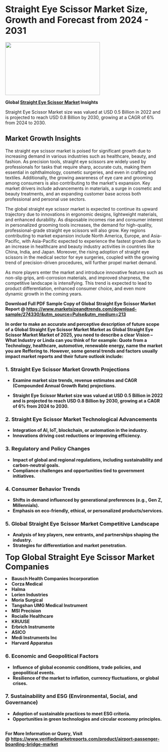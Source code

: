 <H1>Straight Eye Scissor Market Size, Growth and Forecast from 2024 - 2031</H1><img class="aligncenter size-medium wp-image-584254" src="https://thirdeyenews.in/wp-content/uploads/2024/09/Global-Market-Research-300x168.jpeg" alt="" width="300" height="168" /><p><strong>Global&nbsp;<a href="https://www.marketsizeandtrends.com/download-sample/274330/&amp;utm_source=Pulse&amp;utm_medium=213">Straight Eye Scissor Market</a> Insights</strong></p><p>Straight Eye Scissor Market size was valued at USD 0.5 Billion in 2022 and is projected to reach USD 0.8 Billion by 2030, growing at a CAGR of 6% from 2024 to 2030.</p><p><h2>Market Growth Insights</h2> <p>The straight eye scissor market is poised for significant growth due to increasing demand in various industries such as healthcare, beauty, and fashion. As precision tools, straight eye scissors are widely used by professionals for tasks that require sharp, accurate cuts, making them essential in ophthalmology, cosmetic surgeries, and even in crafting and textiles. Additionally, the growing awareness of eye care and grooming among consumers is also contributing to the market's expansion. Key market drivers include advancements in materials, a surge in cosmetic and beauty treatments, and an expanding customer base across both professional and personal use sectors.</p> <p><strong></strong></p> <p>The global straight eye scissor market is expected to continue its upward trajectory due to innovations in ergonomic designs, lightweight materials, and enhanced durability. As disposable incomes rise and consumer interest in personalized grooming tools increases, the demand for high-quality, professional-grade straight eye scissors will also grow. Key regions contributing to market expansion include North America, Europe, and Asia-Pacific, with Asia-Pacific expected to experience the fastest growth due to an increase in healthcare and beauty industry activities in countries like China, India, and Japan. Moreover, the rising adoption of straight eye scissors in the medical sector for eye surgeries, coupled with the growing trend of precision-driven procedures, will further propel market demand. <p>As more players enter the market and introduce innovative features such as non-slip grips, anti-corrosion materials, and improved sharpness, the competitive landscape is intensifying. This trend is expected to lead to product differentiation, enhanced consumer choice, and even more dynamic growth in the coming years.</p> <p><strong></p><p><span class=""><strong>Download Full PDF Sample Copy of Global Straight Eye Scissor Market Report</strong> @ <a href="https://www.marketsizeandtrends.com/download-sample/274330/&amp;utm_source=Pulse&amp;utm_medium=213" target="_blank">https://www.marketsizeandtrends.com/download-sample/274330/&amp;utm_source=Pulse&amp;utm_medium=213</a></span></p><p>In order to make an accurate and perceptive description of future scope of a Global&nbsp;Straight Eye Scissor Market Market as Global&nbsp;Straight Eye Scissor Market Market of 2025, you need to describe a clear Vision &ndash; What Industry or Linda can you think of for example: Quote from a Technology, healthcare, automotive, renewable energy, name the market you are Reffering to. However, some general trends and factors usually impact market reports and their future outlook include:</p><h3>1.&nbsp;<strong>Straight Eye Scissor Market Growth Projections</strong></h3><ul><li>Examine market size trends, revenue estimates and CAGR (Compounded Annual Growth Rate) projections.</li><li><p>Straight Eye Scissor Market size was valued at USD 0.5 Billion in 2022 and is projected to reach USD 0.8 Billion by 2030, growing at a CAGR of 6% from 2024 to 2030.</p></li></ul><h3>2.&nbsp;<strong>Straight Eye Scissor Market Technological Advancements</strong></h3><ul><li>Integration of AI, IoT, blockchain, or automation in the industry.</li><li>Innovations driving cost reductions or improving efficiency.</li></ul><h3>3.&nbsp;<strong>Regulatory and Policy Changes</strong></h3><ul><li>Impact of global and regional regulations, including sustainability and carbon-neutral goals.</li><li>Compliance challenges and opportunities tied to government initiatives.</li></ul><h3>4.&nbsp;<strong>Consumer Behavior Trends</strong></h3><ul><li>Shifts in demand influenced by generational preferences (e.g., Gen Z, Millennials).</li><li>Emphasis on eco-friendly, ethical, or personalized products/services.</li></ul><h3>5.&nbsp;<strong>Global Straight Eye Scissor Market Competitive Landscape</strong></h3><ul><li>Analysis of key players, new entrants, and partnerships shaping the industry.</li><li>Strategies for differentiation and market penetration.</li></ul><p data-pm-slice="1 1 []"><span style="color: inherit; font-family: inherit; font-size: 25px;">Top Global Straight Eye Scissor Market Companies</span></p><div class="" data-test-id=""><p><li>Bausch Health Companies Incorporation</li><li> Corza Medical</li><li> Halma</li><li> Lorien Industries</li><li> Moria Surgical</li><li> Tangshan UMG Medical Instrument</li><li> MSI Precision</li><li> Rocialle Healthcare</li><li> KRUUSE</li><li> Erbrich Instrumente</li><li> ASICO</li><li> Medi Instruments Inc</li><li> Harvard Apparatus</li></p></div><h3>6.&nbsp;<strong>Economic and Geopolitical Factors</strong></h3><ul><li>Influence of global economic conditions, trade policies, and geopolitical events.</li><li>Resilience of the market to inflation, currency fluctuations, or global crises.</li></ul><h3>7.&nbsp;<strong>Sustainability and ESG (Environmental, Social, and Governance)</strong></h3><ul><li>Adoption of sustainable practices to meet ESG criteria.</li><li>Opportunities in green technologies and circular economy principles.</li></ul><h2><strong style="font-size: 14px;">For More Information or Query, Visit @&nbsp;</strong><a style="background-color: #ffffff; font-size: 14px;" href="https://www.marketsizeandtrends.com/report/straight-eye-scissor-market/" target="_blank">https://www.verifiedmarketreports.com/product/airport-passenger-boarding-bridge-market</a></h2>
